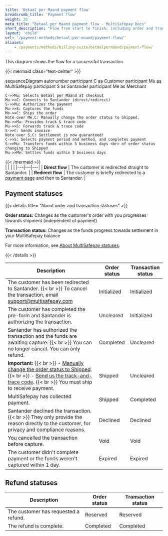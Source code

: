 ```yaml
---
title: 'Betaal per Maand payment flow'
breadcrumb_title: 'Payment flow'
weight: 30
meta_title: "Betaal per Maand payment flow - MultiSafepay Docs"
short_description: "Flow from start to finish, including order and transaction status changes"
layout: 'child'
url: '/payment-methods/betaal-per-maand/payment-flow/'
aliases: 
    - /payments/methods/billing-suite/betaalpermaand/payment-flow/
---
```


This diagram shows the flow for a successful transaction.

{{< mermaid class="text-center" >}}

sequenceDiagram
    autonumber
    participant C as Customer
    participant Mu as MultiSafepay
    participant S as Santander
    participant Me as Merchant

    C->>Mu: Selects Betaal per Maand at checkout
    Mu->>C: Connects to Santander (direct/redirect)
    S->>Mu: Authorizes the payment
    Mu->>S: Captures the funds
    Me->>C: Ships the order
    Note over Me,C: Manually change the order status to Shipped. 
    Me->>Mu: Provides track & trace code
    Mu->>S: Forwards track & trace code 
    S->>C: Sends invoice 
    Note over S,C: Settlement is now guaranteed!
    C->>S: Selects payment period and method, and completes payment 
    S->>Mu: Transfers funds within 5 business days <br> of order status changing to Shipped
    Mu->>Me: Settles funds within 5 business days

{{< /mermaid >}}
&nbsp;  
|  |  |  |
|---|---|---|
| **Direct flow** | The customer is redirected straight to Santander. | 
| **Redirect flow** | The customer is briefly redirected to a [payment page](/payment-pages/) and then to Santander. | 

## Payment statuses

{{< details title= "About order and transaction statuses" >}}

**Order status:** Changes as the customer's order with you progresses towards shipment (independent of payment)

**Transaction status:** Changes as the funds progress towards settlement in your MultiSafepay balance

For more information, see [About MultiSafepay statuses](/about-payments/multisafepay-statuses/).

{{< /details >}}

| Description | Order status | Transaction status |
|---|---|---|
| The customer has been redirected to Santander. {{< br >}} To cancel the transaction, email <support@multisafepay.com> | Initialized   | Initialized  |
| The customer has completed the pre-form and Santander is authorizing the transaction. | Uncleared | Initialized |
| Santander has authorized the transaction and the funds are awaiting capture. {{< br >}} You can no longer cancel. You can only refund. | Completed  | Uncleared  |
| **Important:** {{< br >}} - [Manually change the order status to Shipped](/about-payments/pay-later-shipped-status/). {{< br >}} - [Send us the track-and-trace code](/payment-methods/betaal-per-maand/track-and-trace/). {{< br >}} You must ship to receive payment. | Shipped | Uncleared |
| MultiSafepay has collected payment. | Shipped    | Completed  |
| Santander declined the transaction. {{< br >}} They only provide the reason directly to the customer, for privacy and compliance reasons. | Declined   | Declined   |
| You cancelled the transaction before capture.   | Void   | Void   |
| The customer didn't complete payment or the funds weren't captured within 1&nbsp;day. | Expired | Expired  |

## Refund statuses

| Description   | Order status | Transaction status |
|----|----|---|
| The customer has requested a refund. | Reserved    | Reserved   |
| The refund is complete.  | Completed      | Completed   |

